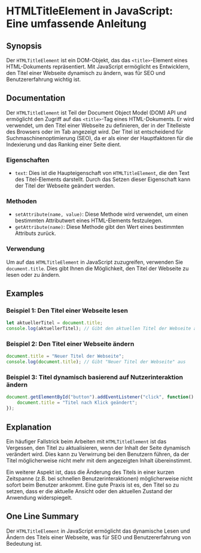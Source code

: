 <!--
Meta Description: # HTMLTitleElement in JavaScript: Eine umfassende Anleitung ## Synopsis Der `HTMLTitleElement` ist ein DOM-Objekt, das das `<title>`-Element eines HTM...
Meta Keywords: der, titel, den, webseite, ist
-->

# HTMLTitleElement in JavaScript: Eine umfassende Anleitung

## Synopsis
Der `HTMLTitleElement` ist ein DOM-Objekt, das das `<title>`-Element eines HTML-Dokuments repräsentiert. Mit JavaScript ermöglicht es Entwicklern, den Titel einer Webseite dynamisch zu ändern, was für SEO und Benutzererfahrung wichtig ist.

## Documentation
Der `HTMLTitleElement` ist Teil der Document Object Model (DOM) API und ermöglicht den Zugriff auf das `<title>`-Tag eines HTML-Dokuments. Er wird verwendet, um den Titel einer Webseite zu definieren, der in der Titelleiste des Browsers oder im Tab angezeigt wird. Der Titel ist entscheidend für Suchmaschinenoptimierung (SEO), da er als einer der Hauptfaktoren für die Indexierung und das Ranking einer Seite dient.

### Eigenschaften
- `text`: Dies ist die Haupteigenschaft von `HTMLTitleElement`, die den Text des Titel-Elements darstellt. Durch das Setzen dieser Eigenschaft kann der Titel der Webseite geändert werden.

### Methoden
- `setAttribute(name, value)`: Diese Methode wird verwendet, um einen bestimmten Attributwert eines HTML-Elements festzulegen.
- `getAttribute(name)`: Diese Methode gibt den Wert eines bestimmten Attributs zurück.

### Verwendung
Um auf das `HTMLTitleElement` in JavaScript zuzugreifen, verwenden Sie `document.title`. Dies gibt Ihnen die Möglichkeit, den Titel der Webseite zu lesen oder zu ändern.

## Examples
### Beispiel 1: Den Titel einer Webseite lesen
```javascript
let aktuellerTitel = document.title;
console.log(aktuellerTitel); // Gibt den aktuellen Titel der Webseite aus
```

### Beispiel 2: Den Titel einer Webseite ändern
```javascript
document.title = "Neuer Titel der Webseite";
console.log(document.title); // Gibt "Neuer Titel der Webseite" aus
```

### Beispiel 3: Titel dynamisch basierend auf Nutzerinteraktion ändern
```javascript
document.getElementById("button").addEventListener("click", function() {
    document.title = "Titel nach Klick geändert";
});
```

## Explanation
Ein häufiger Fallstrick beim Arbeiten mit `HTMLTitleElement` ist das Vergessen, den Titel zu aktualisieren, wenn der Inhalt der Seite dynamisch verändert wird. Dies kann zu Verwirrung bei den Benutzern führen, da der Titel möglicherweise nicht mehr mit dem angezeigten Inhalt übereinstimmt. 

Ein weiterer Aspekt ist, dass die Änderung des Titels in einer kurzen Zeitspanne (z.B. bei schnellen Benutzerinteraktionen) möglicherweise nicht sofort beim Benutzer ankommt. Eine gute Praxis ist es, den Titel so zu setzen, dass er die aktuelle Ansicht oder den aktuellen Zustand der Anwendung widerspiegelt.

## One Line Summary
Der `HTMLTitleElement` in JavaScript ermöglicht das dynamische Lesen und Ändern des Titels einer Webseite, was für SEO und Benutzererfahrung von Bedeutung ist.